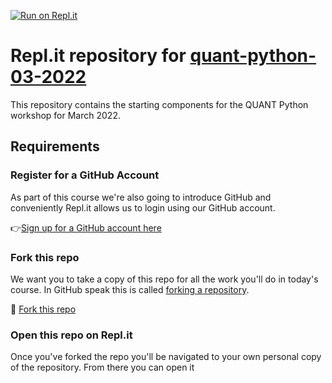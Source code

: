 [![Run on Repl.it](https://repl.it/badge/github/ARCTraining/quant-python-03-2022-replit)](https://repl.it/github/ARCTraining/quant-python-03-2022-replit)
# Repl.it repository for [quant-python-03-2022](https://arctraining.github.io/quant-python-03-2022)

This repository contains the starting components for the QUANT Python workshop for March 2022.

## Requirements

### Register for a GitHub Account

As part of this course we're also going to introduce GitHub and conveniently Repl.it allows us to login using our GitHub account.

👉[Sign up for a GitHub account here](https://github.com/signup)

### Fork this repo

We want you to take a copy of this repo for all the work you'll do in today's course. In GitHub speak this is called [forking a repository](https://docs.github.com/en/pull-requests/collaborating-with-pull-requests/working-with-forks/about-forks).

🍴 [Fork this repo](https://github.com/ARCTraining/quant-python-03-2022-replit/fork)

### Open this repo on Repl.it

Once you've forked the repo you'll be navigated to your own personal copy of the repository. From there you can open it 
